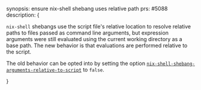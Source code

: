 synopsis: ensure nix-shell shebang uses relative path
prs: #5088
description: {

`nix-shell` shebangs use the script file's relative location to resolve relative paths to files passed as command line arguments, but expression arguments were still evaluated using the current working directory as a base path.
The new behavior is that evaluations are performed relative to the script.

The old behavior can be opted into by setting the option [`nix-shell-shebang-arguments-relative-to-script`](@docroot@/command-ref/conf-file.md#conf-nix-shell-shebang-arguments-relative-to-script) to `false`.

}

